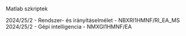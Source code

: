 Matlab szkriptek

2024/25/2 - Rendszer- és irányításelmélet - NBXRI1HMNF/RI_EA_MS
2024/25/2 - Gépi intelligencia - NMXGI1HMNF/EA

